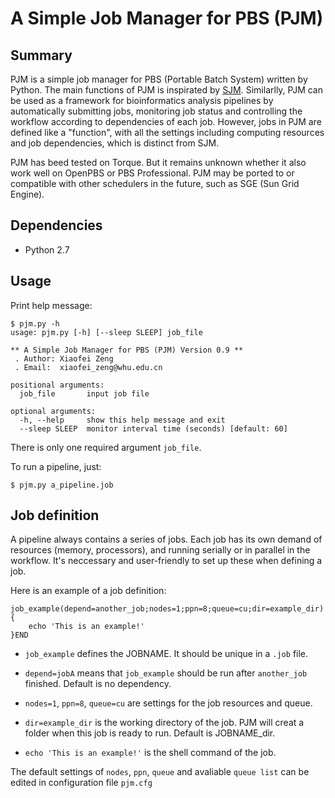# A Simple Job Manager for PBS (PJM)

## Summary

PJM is a simple job manager for PBS (Portable Batch System) written by Python. The main functions of PJM is inspirated by [SJM](https://github.com/StanfordBioinformatics/SJM "SJM"). Similarlly, PJM can be used as a framework for bioinformatics analysis pipelines by automatically submitting jobs, monitoring job status and controlling the workflow according to dependencies of each job. However, jobs in PJM are defined like a "function", with all the settings including computing resources and job dependencies, which is distinct from SJM. 

PJM has beed tested on Torque. But it remains unknown whether it also work well on OpenPBS or PBS Professional. PJM may be ported to or compatible with other schedulers in the future, such as SGE (Sun Grid Engine).

## Dependencies


* Python 2.7

## Usage


Print help message:
```
$ pjm.py -h
usage: pjm.py [-h] [--sleep SLEEP] job_file

** A Simple Job Manager for PBS (PJM) Version 0.9 **
 . Author: Xiaofei Zeng
 . Email:  xiaofei_zeng@whu.edu.cn

positional arguments:
  job_file       input job file

optional arguments:
  -h, --help     show this help message and exit
  --sleep SLEEP  monitor interval time (seconds) [default: 60]
```
There is only one required argument `job_file`. 

To run a pipeline, just:
```
$ pjm.py a_pipeline.job
```

## Job definition

A pipeline always contains a series of jobs. Each job has its own demand of resources (memory, processors), and running serially or in parallel in the workflow. It's neccessary and user-friendly to set up these when defining a job.

Here is an example of a job definition:

```shell
job_example(depend=another_job;nodes=1;ppn=8;queue=cu;dir=example_dir){
    echo 'This is an example!'
}END
```

* `job_example` defines the JOBNAME. It should be unique in a `.job` file.

* `depend=jobA` means that `job_example` should be run after `another_job` finished. Default is no dependency.

* `nodes=1`, `ppn=8`, `queue=cu` are settings for the job resources and queue.

* `dir=example_dir` is the working directory of the job. PJM will creat a folder when this job is ready to run. Default is JOBNAME_dir.

* `echo 'This is an example!'` is the shell command of the job.

The default settings of `nodes`, `ppn`, `queue` and avaliable `queue list` can be edited in configuration file `pjm.cfg`
